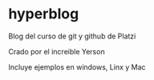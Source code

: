 # hyperblog
Blog del curso de git y github de Platzi


Crado por el increible Yerson

Incluye ejemplos en windows, Linx y Mac